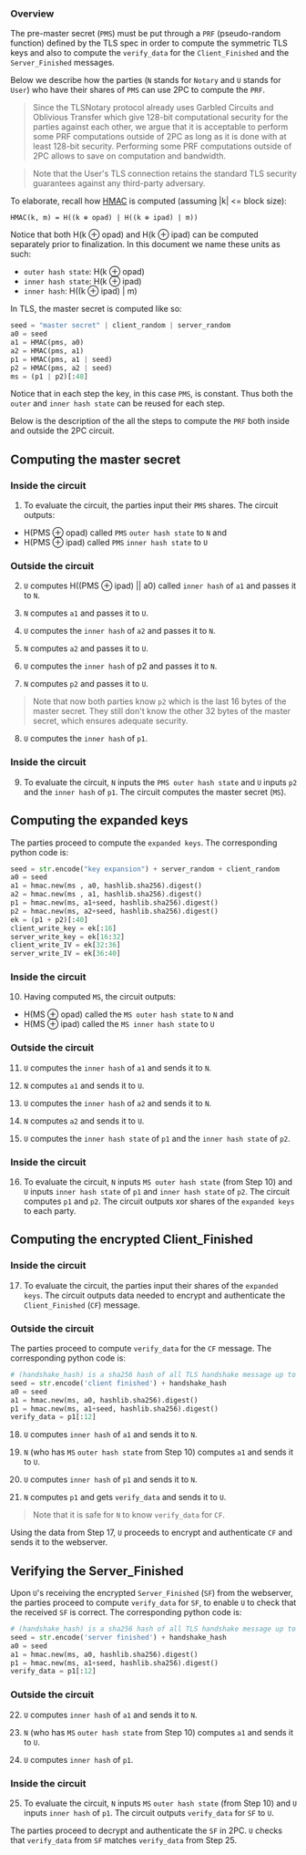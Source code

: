 ### Overview

The pre-master secret (`PMS`) must be put through a `PRF` (pseudo-random function) defined by the TLS spec in order to compute the symmetric TLS keys and also to compute the `verify_data` for the `Client_Finished` and the `Server_Finished` messages.

Below we describe how the parties (`N` stands for `Notary` and `U` stands for `User`) who have their shares of `PMS` can use 2PC to compute the `PRF`. 

>Since the TLSNotary protocol already uses Garbled Circuits and Oblivious Transfer which give 128-bit computational security for the parties against each other, we argue that it is acceptable to perform some PRF computations outside of 2PC as long as it is done with at least 128-bit security.
Performing some PRF computations outside of 2PC allows to save on computation and bandwidth.

> Note that the User's TLS connection retains the standard TLS security guarantees against any third-party adversary. 

To elaborate, recall how [HMAC](https://en.wikipedia.org/wiki/HMAC) is computed (assuming |k| <= block size):

```
HMAC(k, m) = H((k ⊕ opad) | H((k ⊕ ipad) | m))
```

Notice that both H(k ⊕ opad) and H(k ⊕ ipad) can be computed separately prior to finalization. In this
document we name these units as such:
- `outer hash state`: H(k ⊕ opad)
- `inner hash state`: H(k ⊕ ipad)
- `inner hash`: H((k ⊕ ipad) | m)

In TLS, the master secret is computed like so:

```python
seed = "master secret" | client_random | server_random
a0 = seed
a1 = HMAC(pms, a0)
a2 = HMAC(pms, a1)
p1 = HMAC(pms, a1 | seed)
p2 = HMAC(pms, a2 | seed)
ms = (p1 | p2)[:48]
```

Notice that in each step the key, in this case `PMS`, is constant. Thus both the `outer` and `inner hash state` can be reused for each step.

Below is the description of the all the steps to compute the `PRF` both inside and outside the 2PC circuit.


## Computing the master secret

### Inside the circuit

1. To evaluate the circuit, the parties input their `PMS` shares. The circuit outputs:
 - H(PMS ⊕ opad) called `PMS` `outer hash state` to `N` and
 - H(PMS ⊕ ipad) called `PMS` `inner hash state` to `U`

### Outside the circuit

2. `U` computes H((PMS ⊕ ipad) || a0) called `inner hash` of `a1` and passes it to `N`.

3. `N` computes `a1` and passes it to `U`.

4. `U` computes the `inner hash` of `a2` and passes it to `N`.

5. `N` computes `a2` and passes it to `U`.

6. `U` computes the `inner hash` of p2 and passes it to `N`.

7. `N` computes `p2` and passes it to `U`.
>Note that now both parties know `p2` which is the last 16 bytes of the master secret. They still don't know the other 32 bytes of the master secret, which ensures adequate security.

8. `U` computes the `inner hash` of `p1`.

### Inside the circuit

9. To evaluate the circuit, `N` inputs the `PMS outer hash state` and `U` inputs `p2` and the `inner hash` of `p1`. The circuit computes the master secret (`MS`).


## Computing the expanded keys

The parties proceed to compute the `expanded keys`. The corresponding python code is:

```python
seed = str.encode("key expansion") + server_random + client_random
a0 = seed
a1 = hmac.new(ms , a0, hashlib.sha256).digest()
a2 = hmac.new(ms , a1, hashlib.sha256).digest()
p1 = hmac.new(ms, a1+seed, hashlib.sha256).digest()
p2 = hmac.new(ms, a2+seed, hashlib.sha256).digest()
ek = (p1 + p2)[:40]
client_write_key = ek[:16]
server_write_key = ek[16:32]
client_write_IV = ek[32:36]
server_write_IV = ek[36:40]
```

### Inside the circuit

10. Having computed `MS`, the circuit outputs:
 - H(MS ⊕ opad) called the `MS outer hash state` to `N` and
 - H(MS ⊕ ipad) called the `MS inner hash state` to `U`

### Outside the circuit

11. `U` computes the `inner hash` of `a1` and sends it to `N`.

12. `N` computes `a1` and sends it to `U`.

13. `U` computes the `inner hash` of `a2` and sends it to `N`.

14. `N` computes `a2` and sends it to `U`.

15. `U` computes the `inner hash state` of `p1` and the `inner hash state` of `p2`.

### Inside the circuit

16. To evaluate the circuit, `N` inputs `MS outer hash state` (from Step 10) and `U` inputs `inner hash state` of `p1` and `inner hash state` of `p2`. The circuit computes `p1` and `p2`. The circuit outputs xor shares of the `expanded keys` to each party.


## Computing the encrypted Client_Finished

### Inside the circuit

17. To evaluate the circuit, the parties input their shares of the `expanded keys`. The circuit outputs data needed to encrypt and authenticate the `Client_Finished` (`CF`) message.

### Outside the circuit

The parties proceed to compute `verify_data` for the `CF` message. The corresponding python code is:

```python
# (handshake_hash) is a sha256 hash of all TLS handshake message up to this point
seed = str.encode('client finished') + handshake_hash
a0 = seed
a1 = hmac.new(ms, a0, hashlib.sha256).digest()
p1 = hmac.new(ms, a1+seed, hashlib.sha256).digest()
verify_data = p1[:12]
```

18. `U` computes `inner hash` of `a1` and sends it to `N`.

19. `N` (who has `MS` `outer hash state` from Step 10) computes `a1` and sends it to `U`.

20. `U` computes `inner hash` of `p1` and sends it to `N`.

21. `N` computes `p1` and gets `verify_data` and sends it to `U`.

> Note that it is safe for `N` to know `verify_data` for `CF`. 

Using the data from Step 17, `U` proceeds to encrypt and authenticate `CF` and sends it to the webserver.

## Verifying the Server_Finished

Upon `U`'s receiving the encrypted `Server_Finished` (`SF`) from the webserver, the parties proceed to compute `verify_data` for `SF`, to enable `U` to check that the received `SF` is correct. The corresponding python code is:

```python
# (handshake_hash) is a sha256 hash of all TLS handshake message up to this point
seed = str.encode('server finished') + handshake_hash
a0 = seed
a1 = hmac.new(ms, a0, hashlib.sha256).digest()
p1 = hmac.new(ms, a1+seed, hashlib.sha256).digest()
verify_data = p1[:12]
```

### Outside the circuit

22. `U` computes `inner hash` of `a1` and sends it to `N`.

23. `N` (who has `MS` `outer hash state` from Step 10) computes `a1` and sends it to `U`.

24. `U` computes `inner hash` of `p1`.

### Inside the circuit

25. To evaluate the circuit, `N` inputs `MS` `outer hash state` (from Step 10) and `U` inputs `inner hash` of `p1`. The circuit outputs `verify_data` for `SF` to `U`.

The parties proceed to decrypt and authenticate the `SF` in 2PC. `U` checks that `verify_data` from `SF` matches `verify_data` from Step 25.
